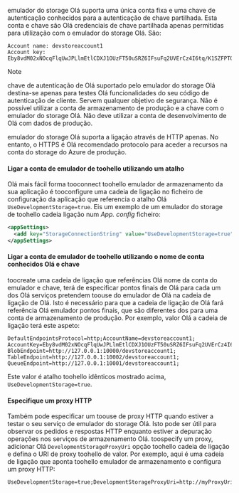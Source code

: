 emulador do storage Olá suporta uma única conta fixa e uma chave de autenticação conhecidos para a autenticação de chave partilhada. Esta conta e chave são Olá credenciais de chave partilhada apenas permitidas para utilização com o emulador do storage Olá. São:

```
Account name: devstoreaccount1
Account key: Eby8vdM02xNOcqFlqUwJPLlmEtlCDXJ1OUzFT50uSRZ6IFsuFq2UVErCz4I6tq/K1SZFPTOtr/KBHBeksoGMGw==
```

> [!NOTE]
> chave de autenticação de Olá suportado pelo emulador do storage Olá destina-se apenas para testes Olá funcionalidades do seu código de autenticação de cliente. Servem qualquer objetivo de segurança. Não é possível utilizar a conta de armazenamento de produção e a chave com o emulador do storage Olá. Não deve utilizar a conta de desenvolvimento de Olá com dados de produção.
> 
> emulador do storage Olá suporta a ligação através de HTTP apenas. No entanto, o HTTPS é Olá recomendado protocolo para aceder a recursos na conta do storage do Azure de produção.
> 

#### <a name="connect-toohello-emulator-account-using-a-shortcut"></a>Ligar a conta de emulador de toohello utilizando um atalho
Olá mais fácil forma tooconnect toohello emulador de armazenamento da sua aplicação é tooconfigure uma cadeia de ligação no ficheiro de configuração da aplicação que referencia o atalho Olá `UseDevelopmentStorage=true`. Eis um exemplo de um emulador do storage de toohello cadeia ligação num *App. config* ficheiro: 

```xml
<appSettings>
  <add key="StorageConnectionString" value="UseDevelopmentStorage=true" />
</appSettings>
```

#### <a name="connect-toohello-emulator-account-using-hello-well-known-account-name-and-key"></a>Ligar a conta de emulador de toohello utilizando o nome de conta conhecidos Olá e chave
toocreate uma cadeia de ligação que referências Olá nome da conta do emulador e chave, terá de especificar pontos finais de Olá para cada um dos Olá serviços pretendem toouse do emulador de Olá na cadeia de ligação de Olá. Isto é necessário para que a cadeia de ligação de Olá fará referência Olá emulador pontos finais, que são diferentes dos para uma conta de armazenamento de produção. Por exemplo, valor Olá a cadeia de ligação terá este aspeto:

```
DefaultEndpointsProtocol=http;AccountName=devstoreaccount1;
AccountKey=Eby8vdM02xNOcqFlqUwJPLlmEtlCDXJ1OUzFT50uSRZ6IFsuFq2UVErCz4I6tq/K1SZFPTOtr/KBHBeksoGMGw==;
BlobEndpoint=http://127.0.0.1:10000/devstoreaccount1;
TableEndpoint=http://127.0.0.1:10002/devstoreaccount1;
QueueEndpoint=http://127.0.0.1:10001/devstoreaccount1;
```

Este valor é atalho toohello idênticos mostrado acima, `UseDevelopmentStorage=true`.

#### <a name="specify-an-http-proxy"></a>Especifique um proxy HTTP
Também pode especificar um toouse de proxy HTTP quando estiver a testar o seu serviço de emulador do storage Olá. Isto pode ser útil para observar os pedidos e respostas HTTP enquanto estiver a depuração operações nos serviços de armazenamento Olá. toospecify um proxy, adicionar Olá `DevelopmentStorageProxyUri` opção toohello cadeia de ligação e defina o URI de proxy toohello de valor. Por exemplo, aqui é uma cadeia de ligação que aponta toohello emulador de armazenamento e configura um proxy HTTP:

```
UseDevelopmentStorage=true;DevelopmentStorageProxyUri=http://myProxyUri
```

